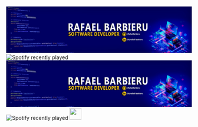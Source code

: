 ![Banner](https://github.com/RafaelBarbieru/RafaelBarbieru/blob/main/1673702086148.jfif)
![Spotify recently played](https://spotify-recently-played-readme.vercel.app/api?user=t2pgcbpsdn8oxevpfm4ppjvxo&count=3&unique=true)
<img src="https://github.com/RafaelBarbieru/RafaelBarbieru/blob/main/1673702086148.jfif" alt="Banner">
<img src="https://spotify-recently-played-readme.vercel.app/api?user=t2pgcbpsdn8oxevpfm4ppjvxo&count=3&unique=true" alt="Spotify recently played">
<img height="32" width="32" src="https://cdn.simpleicons.org/linkedin">
